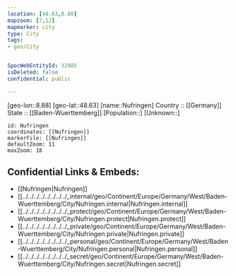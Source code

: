 ```yaml
---
location: [48.63,8.88] 
mapzoom: [7,12] 
mapmarker: city 
type: City
tags:
- geo/City


SpocWebEntityId: 32985
isDeleted: false
confidential: public

---
```

[geo-lon::8.88] 
[geo-lat::48.63] 
[name::Nufringen] 
Country :: [[Germany]]  
State :: [[Baden-Wuerttemberg]] 
[Population::] 
[Unknown::] 


```leaflet
id: Nufringen
coordinates: [[Nufringen]] 
markerFile: [[Nufringen]] 
defaultZoom: 11 
maxZoom: 18
```


## Confidential Links & Embeds: 
- [[Nufringen|Nufringen]]  
- [[../../../../../../../../_internal/geo/Continent/Europe/Germany/West/Baden-Wuerttemberg/City/Nufringen.internal|Nufringen.internal]] 
- [[../../../../../../../../_protect/geo/Continent/Europe/Germany/West/Baden-Wuerttemberg/City/Nufringen.protect|Nufringen.protect]] 
- [[../../../../../../../../_private/geo/Continent/Europe/Germany/West/Baden-Wuerttemberg/City/Nufringen.private|Nufringen.private]] 
- [[../../../../../../../../_personal/geo/Continent/Europe/Germany/West/Baden-Wuerttemberg/City/Nufringen.personal|Nufringen.personal]] 
- [[../../../../../../../../_secret/geo/Continent/Europe/Germany/West/Baden-Wuerttemberg/City/Nufringen.secret|Nufringen.secret]] 
